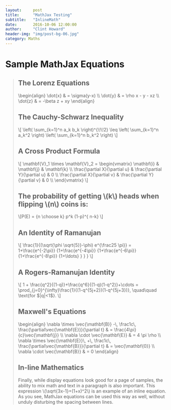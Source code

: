 ```yaml
---
layout:     post
title:      "MathJax Testing"
subtitle:   "InlineMath"
date:       2016-10-06 12:00:00
author:     "Clint Howard"
header-img: "img/post-bg-06.jpg"
category: Maths
---
```


<h1>Sample MathJax Equations</h1>

<blockquote>

<h2>The Lorenz Equations</h2>

<p>
\begin{align}
\dot{x} & = \sigma(y-x) \\
\dot{y} & = \rho x - y - xz \\
\dot{z} & = -\beta z + xy
\end{align}
</p>

<h2>The Cauchy-Schwarz Inequality</h2>

<p>\[
\left( \sum_{k=1}^n a_k b_k \right)^{\!\!2} \leq
 \left( \sum_{k=1}^n a_k^2 \right) \left( \sum_{k=1}^n b_k^2 \right)
\]</p>

<h2>A Cross Product Formula</h2>

<p>\[
  \mathbf{V}_1 \times \mathbf{V}_2 =
   \begin{vmatrix}
    \mathbf{i} & \mathbf{j} & \mathbf{k} \\
    \frac{\partial X}{\partial u} & \frac{\partial Y}{\partial u} & 0 \\
    \frac{\partial X}{\partial v} & \frac{\partial Y}{\partial v} & 0 \\
   \end{vmatrix}
\]</p>

<h2>The probability of getting \(k\) heads when flipping \(n\) coins is:</h2>

<p>\[P(E) = {n \choose k} p^k (1-p)^{ n-k} \]</p>

<h2>An Identity of Ramanujan</h2>

<p>\[
   \frac{1}{(\sqrt{\phi \sqrt{5}}-\phi) e^{\frac25 \pi}} =
     1+\frac{e^{-2\pi}} {1+\frac{e^{-4\pi}} {1+\frac{e^{-6\pi}}
      {1+\frac{e^{-8\pi}} {1+\ldots} } } }
\]</p>

<h2>A Rogers-Ramanujan Identity</h2>

<p>\[
  1 +  \frac{q^2}{(1-q)}+\frac{q^6}{(1-q)(1-q^2)}+\cdots =
    \prod_{j=0}^{\infty}\frac{1}{(1-q^{5j+2})(1-q^{5j+3})},
     \quad\quad \text{for $|q|<1$}.
\]</p>

<h2>Maxwell's Equations</h2>

<p>
\begin{align}
  \nabla \times \vec{\mathbf{B}} -\, \frac1c\, \frac{\partial\vec{\mathbf{E}}}{\partial t} & = \frac{4\pi}{c}\vec{\mathbf{j}} \\
  \nabla \cdot \vec{\mathbf{E}} & = 4 \pi \rho \\
  \nabla \times \vec{\mathbf{E}}\, +\, \frac1c\, \frac{\partial\vec{\mathbf{B}}}{\partial t} & = \vec{\mathbf{0}} \\
  \nabla \cdot \vec{\mathbf{B}} & = 0
\end{align}
</p>

<h2>In-line Mathematics</h2>

<p>Finally, while display equations look good for a page of samples, the
ability to mix math and text in a paragraph is also important.  This
expression \(\sqrt{3x-1}+(1+x)^2\) is an example of an inline equation.  As
you see, MathJax equations can be used this way as well, without unduly
disturbing the spacing between lines.</p>
